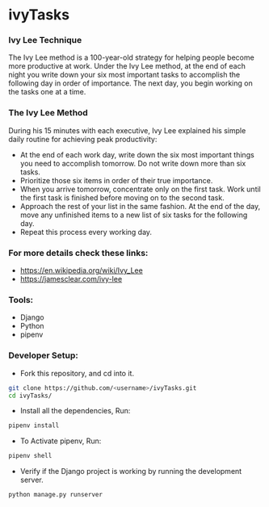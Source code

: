 # ivyTasks

### Ivy Lee Technique
The Ivy Lee method is a 100-year-old strategy for helping people become more productive at work. 
Under the Ivy Lee method, at the end of each night you write down your six most important tasks to accomplish the following day in order of importance. 
The next day, you begin working on the tasks one at a time.

### The Ivy Lee Method
During his 15 minutes with each executive, Ivy Lee explained his simple daily routine for achieving peak productivity:

- At the end of each work day, write down the six most important things you need to accomplish tomorrow.
      Do not write down more than six tasks.
- Prioritize those six items in order of their true importance.
- When you arrive tomorrow, concentrate only on the first task.
      Work until the first task is finished before moving on to the second task.
- Approach the rest of your list in the same fashion. At the end of the day, 
      move any unfinished items to a new list of six tasks for the following day.
- Repeat this process every working day.

### For more details check these links: 
- https://en.wikipedia.org/wiki/Ivy_Lee
- https://jamesclear.com/ivy-lee

### Tools:
- Django
- Python
- pipenv

### Developer Setup:
- Fork this repository, and cd into it.
```bash
git clone https://github.com/<username>/ivyTasks.git
cd ivyTasks/
```
- Install all the dependencies, Run:
```bash
pipenv install
```
- To Activate pipenv, Run:
```bash
pipenv shell
```
- Verify if the Django project is working by running the development server.
```bash
python manage.py runserver
```